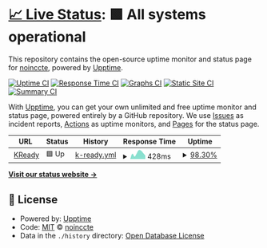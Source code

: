 # [📈 Live Status](https://noinccte.github.io/cas-statuspage): <!--live status--> **🟩 All systems operational**

This repository contains the open-source uptime monitor and status page for [noinccte](https://noinccte.github.io/cas-statuspage), powered by [Upptime](https://github.com/upptime/upptime).

[![Uptime CI](https://github.com/noinccte/cas-statuspage/workflows/Uptime%20CI/badge.svg)](https://github.com/noinccte/cas-statuspage/actions?query=workflow%3A%22Uptime+CI%22)
[![Response Time CI](https://github.com/noinccte/cas-statuspage/workflows/Response%20Time%20CI/badge.svg)](https://github.com/noinccte/cas-statuspage/actions?query=workflow%3A%22Response+Time+CI%22)
[![Graphs CI](https://github.com/noinccte/cas-statuspage/workflows/Graphs%20CI/badge.svg)](https://github.com/noinccte/cas-statuspage/actions?query=workflow%3A%22Graphs+CI%22)
[![Static Site CI](https://github.com/noinccte/cas-statuspage/workflows/Static%20Site%20CI/badge.svg)](https://github.com/noinccte/cas-statuspage/actions?query=workflow%3A%22Static+Site+CI%22)
[![Summary CI](https://github.com/noinccte/cas-statuspage/workflows/Summary%20CI/badge.svg)](https://github.com/noinccte/cas-statuspage/actions?query=workflow%3A%22Summary+CI%22)

With [Upptime](https://upptime.js.org), you can get your own unlimited and free uptime monitor and status page, powered entirely by a GitHub repository. We use [Issues](https://github.com/noinccte/cas-statuspage/issues) as incident reports, [Actions](https://github.com/noinccte/cas-statuspage/actions) as uptime monitors, and [Pages](https://noinccte.github.io/cas-statuspage) for the status page.

<!--start: status pages-->
<!-- This summary is generated by Upptime (https://github.com/upptime/upptime) -->
<!-- Do not edit this manually, your changes will be overwritten -->
<!-- prettier-ignore -->
| URL | Status | History | Response Time | Uptime |
| --- | ------ | ------- | ------------- | ------ |
| <img alt="" src="https://favicons.githubusercontent.com/prod.kready.org" height="13"> [KReady](https://prod.kready.org/) | 🟩 Up | [k-ready.yml](https://github.com/NoincCTE/CAS-StatusPage/commits/HEAD/history/k-ready.yml) | <details><summary><img alt="Response time graph" src="./graphs/k-ready/response-time-week.png" height="20"> 428ms</summary><br><a href="https://noinccte.github.io/CAS-StatusPage/history/k-ready"><img alt="Response time 443" src="https://img.shields.io/endpoint?url=https%3A%2F%2Fraw.githubusercontent.com%2FNoincCTE%2FCAS-StatusPage%2FHEAD%2Fapi%2Fk-ready%2Fresponse-time.json"></a><br><a href="https://noinccte.github.io/CAS-StatusPage/history/k-ready"><img alt="24-hour response time 389" src="https://img.shields.io/endpoint?url=https%3A%2F%2Fraw.githubusercontent.com%2FNoincCTE%2FCAS-StatusPage%2FHEAD%2Fapi%2Fk-ready%2Fresponse-time-day.json"></a><br><a href="https://noinccte.github.io/CAS-StatusPage/history/k-ready"><img alt="7-day response time 428" src="https://img.shields.io/endpoint?url=https%3A%2F%2Fraw.githubusercontent.com%2FNoincCTE%2FCAS-StatusPage%2FHEAD%2Fapi%2Fk-ready%2Fresponse-time-week.json"></a><br><a href="https://noinccte.github.io/CAS-StatusPage/history/k-ready"><img alt="30-day response time 446" src="https://img.shields.io/endpoint?url=https%3A%2F%2Fraw.githubusercontent.com%2FNoincCTE%2FCAS-StatusPage%2FHEAD%2Fapi%2Fk-ready%2Fresponse-time-month.json"></a><br><a href="https://noinccte.github.io/CAS-StatusPage/history/k-ready"><img alt="1-year response time 443" src="https://img.shields.io/endpoint?url=https%3A%2F%2Fraw.githubusercontent.com%2FNoincCTE%2FCAS-StatusPage%2FHEAD%2Fapi%2Fk-ready%2Fresponse-time-year.json"></a></details> | <details><summary><a href="https://noinccte.github.io/CAS-StatusPage/history/k-ready">98.30%</a></summary><a href="https://noinccte.github.io/CAS-StatusPage/history/k-ready"><img alt="All-time uptime 99.76%" src="https://img.shields.io/endpoint?url=https%3A%2F%2Fraw.githubusercontent.com%2FNoincCTE%2FCAS-StatusPage%2FHEAD%2Fapi%2Fk-ready%2Fuptime.json"></a><br><a href="https://noinccte.github.io/CAS-StatusPage/history/k-ready"><img alt="24-hour uptime 88.13%" src="https://img.shields.io/endpoint?url=https%3A%2F%2Fraw.githubusercontent.com%2FNoincCTE%2FCAS-StatusPage%2FHEAD%2Fapi%2Fk-ready%2Fuptime-day.json"></a><br><a href="https://noinccte.github.io/CAS-StatusPage/history/k-ready"><img alt="7-day uptime 98.30%" src="https://img.shields.io/endpoint?url=https%3A%2F%2Fraw.githubusercontent.com%2FNoincCTE%2FCAS-StatusPage%2FHEAD%2Fapi%2Fk-ready%2Fuptime-week.json"></a><br><a href="https://noinccte.github.io/CAS-StatusPage/history/k-ready"><img alt="30-day uptime 99.61%" src="https://img.shields.io/endpoint?url=https%3A%2F%2Fraw.githubusercontent.com%2FNoincCTE%2FCAS-StatusPage%2FHEAD%2Fapi%2Fk-ready%2Fuptime-month.json"></a><br><a href="https://noinccte.github.io/CAS-StatusPage/history/k-ready"><img alt="1-year uptime 99.76%" src="https://img.shields.io/endpoint?url=https%3A%2F%2Fraw.githubusercontent.com%2FNoincCTE%2FCAS-StatusPage%2FHEAD%2Fapi%2Fk-ready%2Fuptime-year.json"></a></details>

<!--end: status pages-->

[**Visit our status website →**](https://noinccte.github.io/cas-statuspage)

## 📄 License

- Powered by: [Upptime](https://github.com/upptime/upptime)
- Code: [MIT](./LICENSE) © [noinccte](https://noinccte.github.io/cas-statuspage)
- Data in the `./history` directory: [Open Database License](https://opendatacommons.org/licenses/odbl/1-0/)
